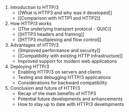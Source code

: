 
1.  Introduction to HTTP/3
    -   [[What is HTTP3 and why was it developed]]
    -   [[Comparison with HTTP1 and HTTP2]]
2.  How HTTP/3 works
    -   [[The underlying transport protocol - QUIC]]
    -   [[HTTP3 headers and framing]]
    -   [[HTTP3 multiplexing and flow control]] 
3.  Advantages of HTTP/3
    -   [[Improved performance and security]]
    -   [[Compatibility with existing HTTP infrastructure]]
    -   Improved support for modern web applications
4.  Deploying HTTP/3
    -   Enabling HTTP/3 on servers and clients
    -   Testing and debugging HTTP/3 applications
    -   Considerations for backward compatibility
5.  Conclusion and future of HTTP/3
    -   Recap of the main benefits of HTTP3
    -   Potential future developments and enhancements
    -   How to stay up to date with HTTP/3 developments


